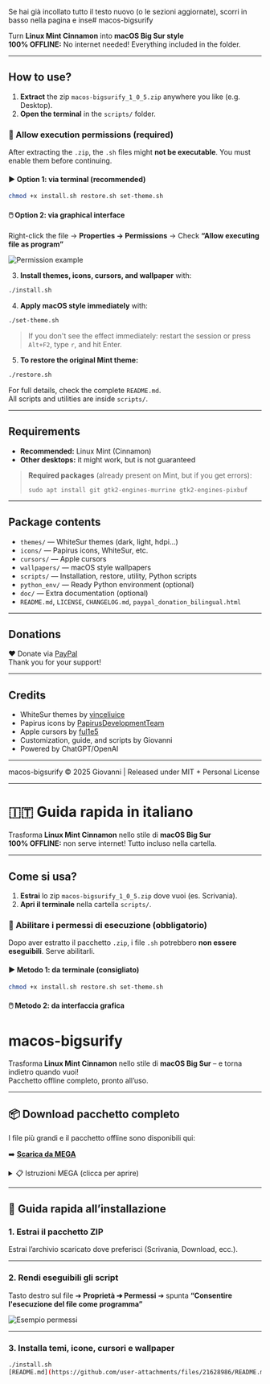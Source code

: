 Se hai già incollato tutto il testo nuovo (o le sezioni aggiornate), scorri in basso nella pagina e inse# macos-bigsurify

Turn **Linux Mint Cinnamon** into **macOS Big Sur style**  
**100% OFFLINE:** No internet needed! Everything included in the folder.

---

## How to use?

1. **Extract** the zip `macos-bigsurify_1_0_5.zip` anywhere you like (e.g. Desktop).
2. **Open the terminal** in the `scripts/` folder.

### 🔐 Allow execution permissions (required)

After extracting the `.zip`, the `.sh` files might **not be executable**. You must enable them before continuing.

#### ▶️ Option 1: via terminal (recommended)

```bash
chmod +x install.sh restore.sh set-theme.sh
```

#### 🖱️ Option 2: via graphical interface

Right-click the file → **Properties → Permissions** → Check **“Allow executing file as program”**

![Permission example](docs/img/permessi_esecuzione_file_sh.png)

3. **Install themes, icons, cursors, and wallpaper** with:

```bash
./install.sh
```

4. **Apply macOS style immediately** with:

```bash
./set-theme.sh
```

> If you don't see the effect immediately: restart the session or press `Alt+F2`, type `r`, and hit Enter.

5. **To restore the original Mint theme:**

```bash
./restore.sh
```

For full details, check the complete `README.md`.  
All scripts and utilities are inside `scripts/`.

---

## Requirements

- **Recommended:** Linux Mint (Cinnamon)
- **Other desktops:** it might work, but is not guaranteed

> **Required packages** (already present on Mint, but if you get errors):
> ```
> sudo apt install git gtk2-engines-murrine gtk2-engines-pixbuf
> ```

---

## Package contents

- `themes/` — WhiteSur themes (dark, light, hdpi...)
- `icons/` — Papirus icons, WhiteSur, etc.
- `cursors/` — Apple cursors
- `wallpapers/` — macOS style wallpapers
- `scripts/` — Installation, restore, utility, Python scripts
- `python_env/` — Ready Python environment (optional)
- `doc/` — Extra documentation (optional)
- `README.md`, `LICENSE`, `CHANGELOG.md`, `paypal_donation_bilingual.html`

---

## Donations

❤️ Donate via [PayPal](https://www.paypal.com/donate/?business=GUT5D3NGL4QFA)  
Thank you for your support!

---

## Credits

- WhiteSur themes by [vinceliuice](https://github.com/vinceliuice)
- Papirus icons by [PapirusDevelopmentTeam](https://github.com/PapirusDevelopmentTeam)
- Apple cursors by [ful1e5](https://github.com/ful1e5)
- Customization, guide, and scripts by Giovanni
- Powered by ChatGPT/OpenAI

---

macos-bigsurify © 2025 Giovanni | Released under MIT + Personal License

---

# 🇮🇹 Guida rapida in italiano

Trasforma **Linux Mint Cinnamon** nello stile di **macOS Big Sur**  
**100% OFFLINE:** non serve internet! Tutto incluso nella cartella.

---

## Come si usa?

1. **Estrai** lo zip `macos-bigsurify_1_0_5.zip` dove vuoi (es. Scrivania).
2. **Apri il terminale** nella cartella `scripts/`.

### 🔐 Abilitare i permessi di esecuzione (obbligatorio)

Dopo aver estratto il pacchetto `.zip`, i file `.sh` potrebbero **non essere eseguibili**. Serve abilitarli.

#### ▶️ Metodo 1: da terminale (consigliato)

```bash
chmod +x install.sh restore.sh set-theme.sh
```

#### 🖱️ Metodo 2: da interfaccia grafica

# macos-bigsurify

Trasforma **Linux Mint Cinnamon** nello stile di **macOS Big Sur** – e torna indietro quando vuoi!  
Pacchetto offline completo, pronto all’uso.

---

## 📦 Download pacchetto completo

I file più grandi e il pacchetto offline sono disponibili qui:

➡️ **[Scarica da MEGA](https://mega.nz/folder/OAUkmQjA#ciEW0C90zmtwNkYCblBxEA)**

<details>
  <summary>📋 Istruzioni MEGA (clicca per aprire)</summary>
  
1. Clicca sul link qui sopra per accedere alla cartella pubblica MEGA  
2. Seleziona i file o la cartella che vuoi scaricare  
3. Premi su **“Scarica”** (puoi scegliere anche “Scarica come ZIP” per tutto in una volta)  
4. Non serve registrazione a MEGA  

</details>

---

## 🚀 **Guida rapida all’installazione**

### 1. **Estrai il pacchetto ZIP**

Estrai l’archivio scaricato dove preferisci (Scrivania, Download, ecc.).

---

### 2. **Rendi eseguibili gli script**

Tasto destro sul file ➔ **Proprietà ➔ Permessi** ➔ spunta **“Consentire l'esecuzione del file come programma”**

![Esempio permessi](docs/img/permessi_esecuzione_file_sh.png)

---

### 3. **Installa temi, icone, cursori e wallpaper**

```bash
./install.sh
[README.md](https://github.com/user-attachments/files/21628986/README.md)
